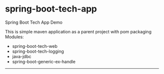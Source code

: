 # spring-boot-tech-app

Spring Boot Tech App Demo

This is simple maven application as a parent project with pom packaging
Modules:
 - spring-boot-tech-web
 - spring-boot-tech-logging
 - java-jdbc
 - spring-boot-generic-ex-handle

-----------------------------------------------------------------------
